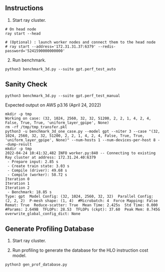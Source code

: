 ## Instructions

1. Start ray cluster.
```
# On head node
ray start --head

# (Optional) : launch worker nodes and connect them to the head node
# ray start --address='172.31.31.37:6379' --redis-password='5241590000000000'
```

2. Run benchmark.
```
python3 benchmark_3d.py --suite gpt.perf_test_auto
```

## Sanity Check
```
python3 benchmark_3d.py --suite gpt.perf_test_manual
```

Expected output on AWS p3.16 (April 24, 2022)
```
mkdir -p tmp
Working on case: (32, 1024, 2560, 32, 32, 51200, 2, 2, 1, 4, 2, 4, False, True, True, 'uniform_layer_gpipe', None)
rm -rf /tmp/tmp_transfer.pkl
python3 -u benchmark_3d_one_case.py --model gpt --niter 3 --case "(32, 1024, 2560, 32, 32, 51200, 2, 2, 1, 4, 2, 4, False, True, True, 'uniform_layer_gpipe', None)" --num-hosts 1 --num-devices-per-host 8 --dump-result
mkdir -p tmp
2022-04-24 10:41:32,482 INFO worker.py:840 -- Connecting to existing Ray cluster at address: 172.31.24.40:6379
 - Prepare input: 2.85 s
 - Create train state: 3.03 s
 - Compile (driver): 49.68 s
 - Compile (worker): 58.72 s
Iteration 0
Iteration 1
Iteration 2
 - Benchmark: 18.85 s
Type: gpt  Model Config: (32, 1024, 2560, 32, 32)  Parallel Config: (2, 2, 2)  P-mesh shape: (1, 4)  #Microbatch: 4  Force Mapping: False  Remat: True  Reduce-scatter: True  Mean Time: 2.425s  Std Time: 0.000  #Params: 2.649B  TFLOPs: 28.53  TFLOPs (ckpt): 37.60  Peak Mem: 8.745G  overwrite_global_config_dict: None
```

## Generate Profiling Database
1. Start ray cluster.

2. Run profiling to generate the database for the HLO instruction cost model.
```
python3 gen_prof_database.py
```
